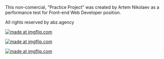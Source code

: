 This non-comercial, "Practice Project" was created by Artem Nikolaev as a performance test for Front-end Web Developer position.

All rights reserved by abz.agency

<a href="https://imgflip.com/gif/3eksfm"><img src="https://i.imgflip.com/3eksfm.gif" title="made at imgflip.com"/></a>

<a href="https://imgflip.com/gif/3eksle"><img src="https://i.imgflip.com/3eksle.gif" title="made at imgflip.com"/></a>

<a href="https://imgflip.com/gif/3ekspv"><img src="https://i.imgflip.com/3ekspv.gif" title="made at imgflip.com"/></a>
